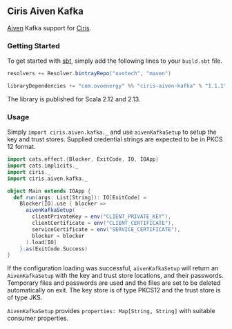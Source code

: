 ## Ciris Aiven Kafka

[Aiven](https://aiven.io) Kafka support for [Ciris](https://cir.is).

### Getting Started

To get started with [sbt](https://www.scala-sbt.org), simply add the following lines to your `build.sbt` file.

```scala
resolvers += Resolver.bintrayRepo("ovotech", "maven")

libraryDependencies += "com.ovoenergy" %% "ciris-aiven-kafka" % "1.1.1"
```

The library is published for Scala 2.12 and 2.13.

### Usage

Simply `import ciris.aiven.kafka._` and use `aivenKafkaSetup` to setup the key and trust stores. Supplied credential strings are expected to be in PKCS 12 format.

```scala
import cats.effect.{Blocker, ExitCode, IO, IOApp}
import cats.implicits._
import ciris._
import ciris.aiven.kafka._

object Main extends IOApp {
  def run(args: List[String]): IO[ExitCode] =
    Blocker[IO].use { blocker =>
      aivenKafkaSetup(
        clientPrivateKey = env("CLIENT_PRIVATE_KEY"),
        clientCertificate = env("CLIENT_CERTIFICATE"),
        serviceCertificate = env("SERVICE_CERTIFICATE"),
        blocker = blocker
      ).load[IO]
    }.as(ExitCode.Success)
}
```

If the configuration loading was successful, `aivenKafkaSetup` will return an `AivenKafkaSetup` with the key and trust store locations, and their passwords. Temporary files and passwords are used and the files are set to be deleted automatically on exit. The key store is of type PKCS12 and the trust store is of type JKS.

`AivenKafkaSetup` provides `properties: Map[String, String]` with suitable consumer properties.
